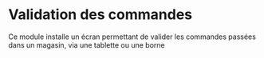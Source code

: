 # Validation des commandes

Ce module installe un écran permettant de valider les commandes passées dans
    un magasin, via une tablette ou une borne
